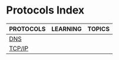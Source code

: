# Protocols Index

|PROTOCOLS|LEARNING|TOPICS|
|---|---|---|
|[DNS](networking/protocols/protocols-dns.md)|||
|[TCP/IP](networking/protocols/protocols-tcpip)|||